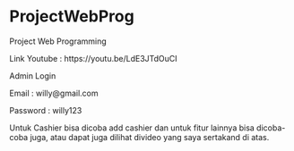 # ProjectWebProg
Project Web Programming
<p> Link Youtube : https://youtu.be/LdE3JTdOuCI
    
Admin Login
<p> Email : willy@gmail.com
<p> Password : willy123
    
Untuk Cashier bisa dicoba add cashier dan untuk fitur lainnya bisa dicoba-coba juga, atau dapat juga dilihat divideo yang saya sertakand di atas.

